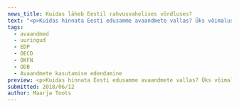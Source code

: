 ```yaml
---
news_title: Kuidas läheb Eestil rahvusvahelises võrdluses?
text: "<p>Kuidas hinnata Eesti edusamme avaandmete vallas? Üks võimalus on vaadata, milline paistab Eesti välja võrdluses teiste riikidega. Osalemine (ja edenemine) rahvusvahelistes võrdlusuuringutes on ka üks sel kevadel alanud <a href=\"https://opendata.riik.ee/et/blog/algas-suurprojekt-avaandmete-edendamiseks\" rel=\"nofollow\">projekti “Avaandmete kasutamise edendamine”</a> olulistest tegevusliinidest.</p>\n<p>Sel aastal võtab Eesti teiste riikidega mõõtu kolmes uuringus, milles oleme osalenud varasematelgi aastatel:</p>\n<p><strong>European Data Portal (EDP) Landscaping Survey</strong></p>\n<p>EDP mõõdab tänavu riikide edusamme neljas aspektis: avaandmete poliitikaraamistik, avaandmete mõju, avaandmete portaal (funktsionaalsus, kasutusaktiivsus jne) ning välja antud avaandmete kvaliteet. Andmekogumine 2018.a uuringusse on juba alanud ja tulemused peaksid selguma aasta lõpus. Seni saab igaüks tutvuda eelmise aasta raportiga: <a href=\"https://www.europeandataportal.eu/sites/default/files/edp_landscaping_insight_report_n3_2017.pdf\" rel=\"nofollow\">https://www.europeandataportal.eu/sites/default/files/edp_landscaping_insight_report_n3_2017.pdf</a>\_</p>\n<p><strong>OECD OURData Index on Open Government Data</strong></p>\n<p>Sarnaselt EDP uuringuga hõlmab ka OECD indeks erinevaid mõõtmeid, üldisest avaandmete strateegiast ja poliitikaraamistikust kuni konkreetsete andmestike kättesaadavuseni avaandmetena. Andmekogumine tänavuse uuringu tarbeks peaks algama suve teises pooles, lisainfot OECD lähenemise kohta leiab siit: <a href=\"http://www.oecd.org/gov/digital-government/open-government-data.htm\" rel=\"nofollow\">http://www.oecd.org/gov/digital-government/open-government-data.htm</a></p>\n<p><strong>Open Data Barometer</strong></p>\n<p>Laia lähenemist rakendab ka <strong>World Wide Web Foundationi</strong> kureeritav „avaandmete baromeeter“ – uuritakse avaandmete poliitikat, poliitika reaalset rakendamist, avaandmete kättesaadavust, formaate, kasutatavaid litsentse jne. Seejuures pööratakse erilist tähelepanu teatud kindlate andmete kättesaadavusele avaandmetena (nt seadused, riigieelarve andmed, keskkonnaandmed, riigihanked, riiklik statistika jpm). Lisainfot leiab siit: <a href=\"http://opendatabarometer.org/?_year=2016&amp;indicator=ODB\" rel=\"nofollow\">http://opendatabarometer.org/?_year=2016&amp;indicator=ODB</a></p>\n<p>Neile kolmele juba traditsiooniks saanud edetabelile lisandub sel aastal neljaski uuring – <strong>Open Knowledge Foundation</strong>\_globaalse võrgustiku <strong>Open Data Index</strong>, mille eesmärk on luua põhjalik ülevaade konkreetsete andmete kättesaadavusest ja kvaliteedist erinevates riikides. Andmestikud, millele selles uuringus erilist tähelepanu osutatakse, hõlmavad näiteks seaduste ja eelnõude, riigieelarve ja riigihangetega seotud andmeid, õhu ja vee kvaliteeti, kaardiandmeid, äriregistri põhiandmeid jne. Lisainfo uuringu kohta: <a href=\"http://global.survey.okfn.org/\" rel=\"nofollow\">http://global.survey.okfn.org/</a></p>\n<p>Ah et kuidas Eestil kõigis neis edetabelites siis läinud on?</p>\n<p>See on juba pikem jutt, millest kirjutame peagi eraldi postituses!</p>\n"
tags:
  - avaandmed
  - uuringud
  - EDP
  - OECD
  - OKFN
  - ODB
  - Avaandmete kasutamise edendamine
preview: <p>Kuidas hinnata Eesti edusamme avaandmete vallas? Üks võimalus on vaadata, milline paistab Eesti välja võrdluses teiste riikidega. Osalemine (ja edenemine) rahvusvahelistes võrdlusuuringutes on ka üks sel kevadel alanud </p>
submitted: 2018/06/12
author: Maarja Toots
---
```

